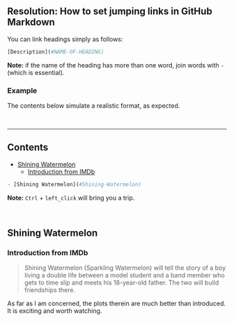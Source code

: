 ## Resolution: How to set jumping links in GitHub Markdown

You can link headings simply as follows:

```python
[Description](#NAME-OF-HEADING)
```

**Note:** if the name of the heading has more than one word, join words with `-` (which is essential).

### Example

The contents below simulate a realistic format, as expected.

<br>

---

## Contents

- [Shining Watermelon](#Shining-Watermelon)
  - [Introduction from IMDb](#Introduction-from-IMDb)

```python
- [Shining Watermelon](#Shining-Watermelon)
```

**Note:** `Ctrl` + `left_click` will bring you a trip.

<br>

## Shining Watermelon

### Introduction from IMDb

> Shining Watermelon (Sparkling Watermelon) will tell the story of a boy living a double life between a model student and a band member who gets to time slip and meets his 18-year-old father. The two will build friendships there.

As far as I am concerned, the plots therein are much better than introduced. It is exciting and worth watching.
